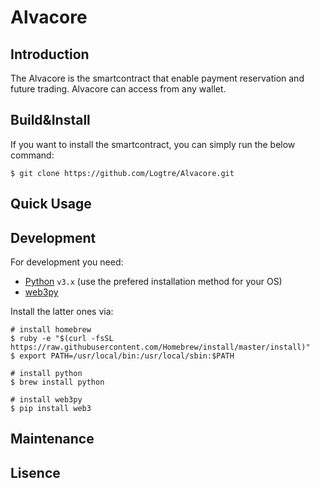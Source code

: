 # Alvacore

## Introduction
The Alvacore is the smartcontract that enable payment reservation and future trading.
Alvacore can access from any wallet.

## Build&Install
If you want to install the smartcontract, you can simply run the below command:
```
$ git clone https://github.com/Logtre/Alvacore.git
```

## Quick Usage


## Development
For development you need:
* [Python](https://www.python.org/) ```v3.x``` (use the prefered installation method for your OS)
* [web3py](https://web3py.readthedocs.io/en/stable/)

Install the latter ones via:
```
# install homebrew
$ ruby -e "$(curl -fsSL https://raw.githubusercontent.com/Homebrew/install/master/install)"
$ export PATH=/usr/local/bin:/usr/local/sbin:$PATH

# install python
$ brew install python

# install web3py
$ pip install web3
```

## Maintenance

## Lisence
